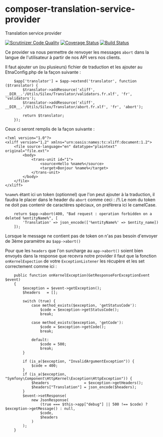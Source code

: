 # composer-translation-service-provider
Translation service provider

[![Scrutinizer Code Quality](https://scrutinizer-ci.com/g/etna-alternance/composer-translation-provider/badges/quality-score.png?b=master)](https://scrutinizer-ci.com/g/etna-alternance/composer-translation-provider/?branch=master)
[![Coverage Status](https://coveralls.io/repos/github/etna-alternance/composer-translation-provider/badge.svg?branch=master)](https://coveralls.io/github/etna-alternance/composer-translation-provider?branch=master)
[![Build Status](http://drone.etna-alternance.net/api/badge/github.com/etna-alternance/composer-translation-provider/status.svg?branch=master)](http://drone.etna-alternance.net/github.com/etna-alternance/composer-translation-provider)

Ce provider va nous permettre de renvoyer les messages `abort` dans la langue de l'utilisateur à partir de nos API vers nos clients.

Il faut ajouter un (ou plusieurs) fichier de traduction et les ajouter au EtnaConfig.php de la façon suivante :

```
    $app['translator'] = $app->extend('translator', function ($translator) {
        $translator->addResource('xliff', __DIR__.'/Utils/Silex/Translator/validators.fr.xlf', 'fr', 'validators');
        $translator->addResource('xliff', __DIR__.'/Utils/Silex/Translator/abort.fr.xlf', 'fr', 'abort');

        return $translator;
    });
```

Ceux ci seront remplis de la façon suivante :

```
<?xml version="1.0"?>
<xliff version="1.2" xmlns="urn:oasis:names:tc:xliff:document:1.2">
    <file source-language="en" datatype="plaintext" original="file.ext">
        <body>
            <trans-unit id="1">
                <source>Hello %name%</source>
                <target>Bonjour %name%</target>
            </trans-unit>
        </body>
    </file>
</xliff>
```

`%name%` étant ici un token (optionnel) que l'on peut ajouter à la traduction, il faudra le placer dans le header du `abort` comme ceci :
/!\ Le nom du token ne doit pas contenir de caractères spéciaux, on préfèrera ici le camelCase.

```
    return $app->abort(400, "Bad request : operation forbidden on a deleted %entityName%", [
        'Translation' => json_encode(['%entityName%' => $entity_name])
    ]);
```

Lorsque le message ne contient pas de token on n'as pas besoin d'envoyer de 3ème paramètre au `$app->abort()`

Pour que les `headers` que l'on surcharge au `app->abort()` soient bien envoyés dans la response que recevra notre provider il faut que la fonction `onKernelExpection` de votre `ExceptionListener` les récupère et les set correctement comme ici :

```
    public function onKernelException(GetResponseForExceptionEvent $event)
    {
        $exception = $event->getException();
        $headers   = [];

        switch (true) {
            case method_exists($exception, 'getStatusCode'):
                $code = $exception->getStatusCode();
                break;

            case method_exists($exception, 'getCode'):
                $code = $exception->getCode();
                break;

            default:
                $code = 500;
                break;
        }

        if (is_a($exception, "InvalidArgumentException")) {
            $code = 400;
        }
        if (is_a($exception, "Symfony\Component\HttpKernel\Exception\HttpException")) {
            $headers                = $exception->getHeaders();
            $headers["Translation"] = json_encode($headers);
        }
        $event->setResponse(
            new JsonResponse(
                (true === $this->app["debug"] || 500 !== $code) ? $exception->getMessage() : null,
                $code,
                $headers
            )
        );
    }
```

